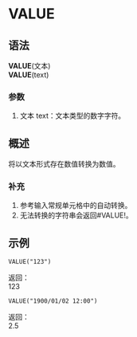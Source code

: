 # VALUE

## 语法

**VALUE**(文本)  
**VALUE**(text)

### 参数

1. 文本 text：文本类型的数字字符。

## 概述

将以文本形式存在数值转换为数值。

### 补充

1. 参考输入常规单元格中的自动转换。
2. 无法转换的字符串会返回#VALUE!。

## 示例

```excel
VALUE("123")
```

返回：  
123

```excel
VALUE("1900/01/02 12:00")
```

返回：  
2.5
